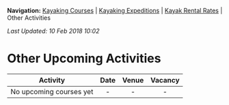**Navigation:** [Kayaking Courses](index) &#124; [Kayaking Expeditions](expedition) &#124; [Kayak Rental Rates](rental) &#124; Other Activities

_Last Updated: 10 Feb 2018 10:02_
# Other Upcoming Activities

Activity | Date | Venue | Vacancy
:---:|:---:|:---:|:---:
No upcoming courses yet|-|-|-

